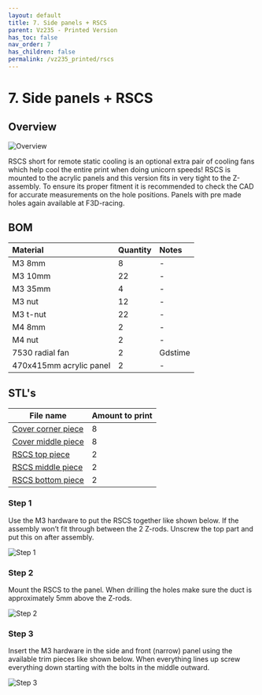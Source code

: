 ```yaml
---
layout: default
title: 7. Side panels + RSCS
parent: Vz235 - Printed Version
has_toc: false
nav_order: 7
has_children: false
permalink: /vz235_printed/rscs
---
```


# 7. Side panels + RSCS

## Overview

![Overview](../assets/images/manual/vz235_printed/rscs/overview.png)

RSCS short for remote static cooling is an optional extra pair of cooling fans which help cool the entire print when doing unicorn speeds! RSCS is mounted to the acrylic panels and this version fits in very tight to the Z-assembly. To ensure its proper fitment it is recommended to check the CAD for accurate measurements on the hole positions. Panels with pre made holes again available at F3D-racing.

## BOM

| Material                | Quantity | Notes   |
|:------------------------|:---------|:--------|
| M3 8mm                  | 8        | -       |
| M3 10mm                 | 22       | -       |
| M3 35mm                 | 4        | -       |
| M3 nut                  | 12       | -       |
| M3 t-nut                | 22       | -       |
| M4 8mm                  | 2        | -       |
| M4 nut                  | 2        | -       |
| 7530 radial fan         | 2        | Gdstime |
| 470x415mm acrylic panel | 2        | -       |

## STL's

| File name                                                                                                                                        | Amount to print |
|--------------------------------------------------------------------------------------------------------------------------------------------------|-----------------|
| <a href="https://github.com/VzBoT3D/VzBoT-Vz235/blob/main/Assemblies%20%26%20STL/Frame/Frame%20brace.stl" target="_blank">Cover corner piece</a> | 8               |
| <a href="https://github.com/VzBoT3D/VzBoT-Vz235/blob/main/Assemblies%20%26%20STL/Frame/Frame%20brace.stl" target="_blank">Cover middle piece</a> | 8               |
| <a href="https://github.com/VzBoT3D/VzBoT-Vz235/blob/main/Assemblies%20%26%20STL/Frame/Frame%20brace.stl" target="_blank">RSCS top piece</a>     | 2               |
| <a href="https://github.com/VzBoT3D/VzBoT-Vz235/blob/main/Assemblies%20%26%20STL/Frame/Frame%20brace.stl" target="_blank">RSCS middle piece</a>  | 2               |
| <a href="https://github.com/VzBoT3D/VzBoT-Vz235/blob/main/Assemblies%20%26%20STL/Frame/Frame%20brace.stl" target="_blank">RSCS bottom piece</a>  | 2               |

### Step 1

Use the M3 hardware to put the RSCS together like shown below. If the assembly won’t fit through between the 2 Z-rods. Unscrew the top part and put this on after assembly.

![Step 1](../assets/images/manual/vz235_printed/rscs/step_1.png)

### Step 2

Mount the RSCS to the panel. When drilling the holes make sure the duct is approximately 5mm above the Z-rods.

![Step 2](../assets/images/manual/vz235_printed/rscs/step_2.png)

### Step 3

Insert the M3 hardware in the side and front (narrow) panel using the available trim pieces like shown below. When everything lines up screw everything down starting with the bolts in the middle outward.

![Step 3](../assets/images/manual/vz235_printed/rscs/step_3.png)
